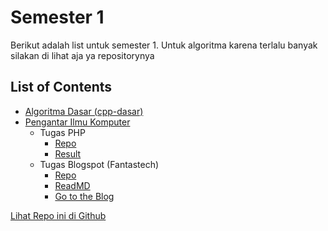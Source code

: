 # Semester 1
Berikut adalah list untuk semester 1. Untuk algoritma karena terlalu banyak silakan di lihat aja ya repositorynya

## List of Contents
- [Algoritma Dasar (cpp-dasar)](https://bayufadayan.github.io/academic-archive/Semester%201/Algoritma%20Dasar%20(cpp-dasar))
- [Pengantar Ilmu Komputer](https://github.com/bayufadayan/academic-archive/tree/main/Semester%201/Pengantar%20Ilmu%20Komputer)
  + Tugas PHP
    + [Repo](https://github.com/bayufadayan/academic-archive/tree/main/Semester%201/Pengantar%20Ilmu%20Komputer/01-Tugas%20PHP)
    + [Result](https://bayufadayan.github.io/academic-archive/Semester%201/Pengantar%20Ilmu%20Komputer/01-Tugas%20PHP)
  + Tugas Blogspot (Fantastech)
    + [Repo](https://github.com/bayufadayan/academic-archive/tree/main/Semester%201/Pengantar%20Ilmu%20Komputer/01-Tugas%20Blog)
    + [ReadMD](https://bayufadayan.github.io/academic-archive/Semester%201/Pengantar%20Ilmu%20Komputer/01-Tugas%20Blog)
    + [Go to the Blog](https://ta-pik-4unpak.blogspot.com/)

[Lihat Repo ini di Github](https://github.com/bayufadayan/academic-archive/tree/main/Semester%201)